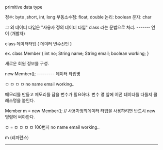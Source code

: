 primitive data type

정수: byte ,short, int, long
부동소수점: float, double
논리: boolean
문자: char

그 외 데이터 타입은 "사용자 정의 데이터 타입" class 라는 문법으로 처리.
                          ------- 언어 (개발자)

class 데이터타입 {
데이터 변수선언 
}

ex. class Member {
int no;
String name;
String email;
boolean working;
}

새로운 회원 정보를 구성. 

new Member();
      --------- 데이터 타입명

ㅁ ㅁ   ㅁ    ㅁ
no name email working..

메모리를 만들고 메모리를 담을 변수가 필요하다.
변수 명 앞에 어떤 데이터를 다룰지 클래스명을 붙인다.

Member m = new Member(); 
// 사용자정의데이터 타입을 사용하려면 반드시 new 명령어 써야한다.

ㅁ      = ㅁ ㅁ   ㅁ    ㅁ
100번지   no name email working..

m (레퍼런스)

-----------------------------------------------------------------------------



